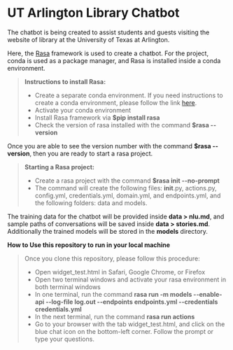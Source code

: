 # UT Arlington Library Chatbot

The chatbot is being created to assist students and guests visiting the website of library at the University of Texas at Arlington.

Here, the [Rasa](https://rasa.com/docs/rasa/) framework is used to create a chatbot. For the project, conda is used as a package manager, and Rasa is installed inside a conda environment. 

> **Instructions to install Rasa:**
> - Create a separate conda environment. If you need instructions to create a conda environment, please follow the link [here](https://docs.conda.io/projects/conda/en/latest/user-guide/overview.html).
> - Activate your conda environment
> - Install Rasa framework via **$pip install rasa**
> - Check the version of rasa installed with the command **$rasa --version**

Once you are able to see the version number with the command **$rasa --version**, then you are ready to start a rasa project.

> **Starting a Rasa project:**
> - Create a rasa project with the command **$rasa init --no-prompt**
> - The command will create the following files: __init__.py, actions.py, config.yml, credentials.yml, domain.yml, and endpoints.yml, and the following folders: data and models.

The training data for the chatbot will be provided inside **data > nlu.md**, and sample paths of conversations will be saved inside **data > stories.md**. Additionally the trained models will be stored in the **models** directory.

**How to Use this repository to run in your local machine**
> Once you clone this repository, please follow this procedure:
> - Open widget_test.html in Safari, Google Chrome, or Firefox
> - Open two terminal windows and activate your rasa environment in both terminal windows
> - In one terminal, run the command **rasa run -m models --enable-api --log-file log.out --endpoints endpoints.yml --credentials credentials.yml**
> - In the next terminal, run the command **rasa run actions**
> - Go to your browser with the tab widget_test.html, and click on the blue chat icon on the bottom-left corner.
> Follow the prompt or type your questions.
